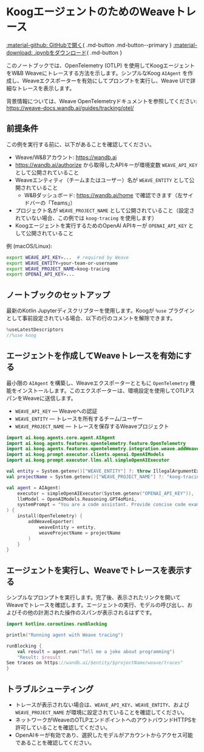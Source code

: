 # KoogエージェントのためのWeaveトレース

[:material-github: GitHubで開く](
https://github.com/JetBrains/koog/blob/develop/examples/notebooks/Weave.ipynb
){ .md-button .md-button--primary }
[:material-download: .ipynbをダウンロード](
https://raw.githubusercontent.com/JetBrains/koog/develop/examples/notebooks/Weave.ipynb
){ .md-button }

このノートブックでは、OpenTelemetry (OTLP) を使用してKoogエージェントをW&B Weaveにトレースする方法を示します。シンプルなKoog `AIAgent` を作成し、Weaveエクスポーターを有効にしてプロンプトを実行し、Weave UIで詳細なトレースを表示します。

背景情報については、Weave OpenTelemetryドキュメントを参照してください: https://weave-docs.wandb.ai/guides/tracking/otel/

## 前提条件

この例を実行する前に、以下があることを確認してください。

- Weave/W&Bアカウント: https://wandb.ai
- https://wandb.ai/authorize から取得したAPIキーが環境変数 `WEAVE_API_KEY` として公開されていること
- Weaveエンティティ（チームまたはユーザー）名が `WEAVE_ENTITY` として公開されていること
  - W&Bダッシュボード: https://wandb.ai/home で確認できます（左サイドバーの「Teams」）
- プロジェクト名が `WEAVE_PROJECT_NAME` として公開されていること（設定されていない場合、この例では `koog-tracing` を使用します）
- Koogエージェントを実行するためのOpenAI APIキーが `OPENAI_API_KEY` として公開されていること

例 (macOS/Linux):
```bash
export WEAVE_API_KEY=...  # required by Weave
export WEAVE_ENTITY=your-team-or-username
export WEAVE_PROJECT_NAME=koog-tracing
export OPENAI_API_KEY=...
```

## ノートブックのセットアップ

最新のKotlin Jupyterディスクリプターを使用します。Koogが `%use` プラグインとして事前設定されている場合、以下の行のコメントを解除できます。

```kotlin
%useLatestDescriptors
//%use koog

```

## エージェントを作成してWeaveトレースを有効にする

最小限の `AIAgent` を構築し、Weaveエクスポーターとともに `OpenTelemetry` 機能をインストールします。このエクスポーターは、環境設定を使用してOTLPスパンをWeaveに送信します。

- `WEAVE_API_KEY` — Weaveへの認証
- `WEAVE_ENTITY` — トレースを所有するチーム/ユーザー
- `WEAVE_PROJECT_NAME` — トレースを保存するWeaveプロジェクト

```kotlin
import ai.koog.agents.core.agent.AIAgent
import ai.koog.agents.features.opentelemetry.feature.OpenTelemetry
import ai.koog.agents.features.opentelemetry.integration.weave.addWeaveExporter
import ai.koog.prompt.executor.clients.openai.OpenAIModels
import ai.koog.prompt.executor.llms.all.simpleOpenAIExecutor

val entity = System.getenv()["WEAVE_ENTITY"] ?: throw IllegalArgumentException("WEAVE_ENTITY is not set")
val projectName = System.getenv()["WEAVE_PROJECT_NAME"] ?: "koog-tracing"

val agent = AIAgent(
    executor = simpleOpenAIExecutor(System.getenv("OPENAI_API_KEY")),
    llmModel = OpenAIModels.Reasoning.GPT4oMini,
    systemPrompt = "You are a code assistant. Provide concise code examples."
) {
    install(OpenTelemetry) {
        addWeaveExporter(
            weaveEntity = entity,
            weaveProjectName = projectName
        )
    }
}
```

## エージェントを実行し、Weaveでトレースを表示する

シンプルなプロンプトを実行します。完了後、表示されたリンクを開いてWeaveでトレースを確認します。エージェントの実行、モデルの呼び出し、およびその他の計測された操作のスパンが表示されるはずです。

```kotlin
import kotlinx.coroutines.runBlocking

println("Running agent with Weave tracing")

runBlocking {
    val result = agent.run("Tell me a joke about programming")
    "Result: $result
See traces on https://wandb.ai/$entity/$projectName/weave/traces"
}
```

## トラブルシューティング

- トレースが表示されない場合は、`WEAVE_API_KEY`、`WEAVE_ENTITY`、および `WEAVE_PROJECT_NAME` が環境に設定されていることを確認してください。
- ネットワークがWeaveのOTLPエンドポイントへのアウトバウンドHTTPSを許可していることを確認してください。
- OpenAIキーが有効であり、選択したモデルがアカウントからアクセス可能であることを確認してください。
